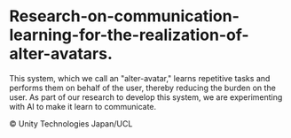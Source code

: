 # Research-on-communication-learning-for-the-realization-of-alter-avatars.
This system, which we call an "alter-avatar," learns repetitive tasks and performs them on behalf of the user, thereby reducing the burden on the user. As part of our research to develop this system, we are experimenting with AI to make it learn to communicate.

© Unity Technologies Japan/UCL